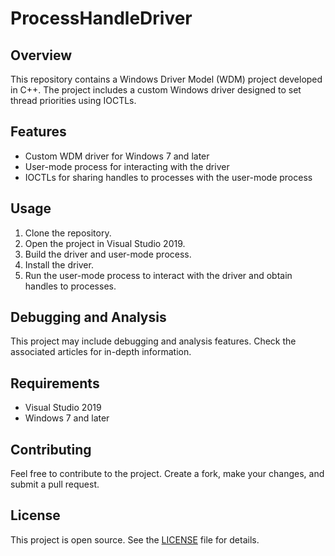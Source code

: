 # **ProcessHandleDriver**

## **Overview**

This repository contains a Windows Driver Model (WDM) project developed in C++. The project includes a custom Windows driver designed to set thread priorities using IOCTLs.

## **Features**

- Custom WDM driver for Windows 7 and later
- User-mode process for interacting with the driver
- IOCTLs for sharing handles to processes with the user-mode process

## **Usage**

1. Clone the repository.
2. Open the project in Visual Studio 2019.
3. Build the driver and user-mode process.
4. Install the driver.
5. Run the user-mode process to interact with the driver and obtain handles to processes.

## **Debugging and Analysis**

This project may include debugging and analysis features. Check the associated articles for in-depth information.

## **Requirements**

- Visual Studio 2019
- Windows 7 and later

## **Contributing**

Feel free to contribute to the project. Create a fork, make your changes, and submit a pull request.

## **License**

This project is open source. See the [LICENSE](./LICENSE) file for details.